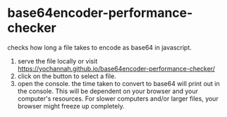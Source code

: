# base64encoder-performance-checker

checks how long a file takes to encode as base64 in javascript. 

1. serve the file locally or visit https://yochannah.github.io/base64encoder-performance-checker/
2. click on the button to select a file. 
3. open the console. the time taken to convert to base64 will print out in the console. This will be dependent on your browser and your computer's resources. For slower computers and/or larger files, your browser might freeze up completely. 

